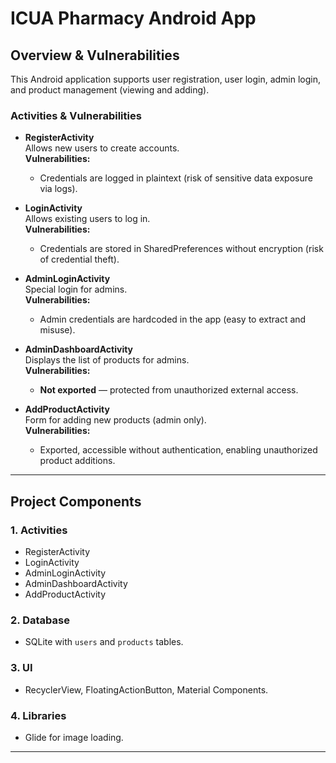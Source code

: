 # ICUA Pharmacy Android App

## Overview & Vulnerabilities

This Android application supports user registration, user login, admin login, and product management (viewing and adding).

### Activities & Vulnerabilities

- **RegisterActivity**  
  Allows new users to create accounts.  
  **Vulnerabilities:**  
  - Credentials are logged in plaintext (risk of sensitive data exposure via logs).  

- **LoginActivity**  
  Allows existing users to log in.  
  **Vulnerabilities:**  
  - Credentials are stored in SharedPreferences without encryption (risk of credential theft).  

- **AdminLoginActivity**  
  Special login for admins.  
  **Vulnerabilities:**  
  - Admin credentials are hardcoded in the app (easy to extract and misuse).  

- **AdminDashboardActivity**  
  Displays the list of products for admins.  
  **Vulnerabilities:**  
  - **Not exported** — protected from unauthorized external access.  

- **AddProductActivity**  
  Form for adding new products (admin only).  
  **Vulnerabilities:**  
  - Exported, accessible without authentication, enabling unauthorized product additions.  

---

## Project Components

### 1. Activities

- RegisterActivity  
- LoginActivity  
- AdminLoginActivity  
- AdminDashboardActivity  
- AddProductActivity  

### 2. Database

- SQLite with `users` and `products` tables.

### 3. UI

- RecyclerView, FloatingActionButton, Material Components.

### 4. Libraries

- Glide for image loading.

---

